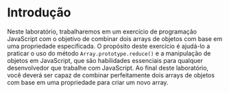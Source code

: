 # Introdução

Neste laboratório, trabalharemos em um exercício de programação JavaScript com o objetivo de combinar dois arrays de objetos com base em uma propriedade especificada. O propósito deste exercício é ajudá-lo a praticar o uso do método `Array.prototype.reduce()` e a manipulação de objetos em JavaScript, que são habilidades essenciais para qualquer desenvolvedor que trabalhe com JavaScript. Ao final deste laboratório, você deverá ser capaz de combinar perfeitamente dois arrays de objetos com base em uma propriedade para criar um novo array.
